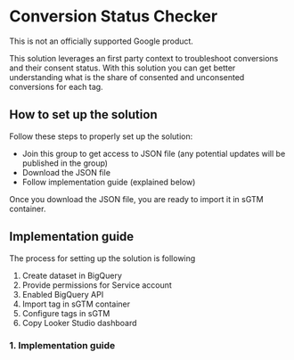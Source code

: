 # Conversion Status Checker

This is not an officially supported Google product. 

This solution leverages an first party context to troubleshoot conversions and their consent status. With this solution you can get better understanding what is the share of consented and unconsented conversions for each tag.



## How to set up the solution

Follow these steps to properly set up the solution:
* Join this group to get access to JSON file (any potential updates will be published in the group)
* Download the JSON file
* Follow implementation guide (explained below)

Once you download the JSON file, you are ready to import it in sGTM container.



## Implementation guide
The process for setting up the solution is following
1. Create dataset in BigQuery
2. Provide permissions for Service account
3. Enabled BigQuery API
4. Import tag in sGTM container
5. Configure tags in sGTM
6. Copy Looker Studio dashboard


### 1. Implementation guide





